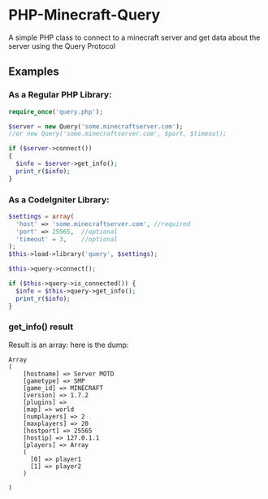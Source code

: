 PHP-Minecraft-Query
===================

A simple PHP class to connect to a minecraft server and get data about the server using the Query Protocol

## Examples

### As a Regular PHP Library:
```php
require_once('query.php');

$server = new Query('some.minecraftserver.com');
//or new Query('some.minecraftserver.com', $port, $timeout);

if ($server->connect())
{
  $info = $server->get_info();
  print_r($info);
}

```

### As a CodeIgniter Library:
```php
$settings = array(
  'host' => 'some.minecraftserver.com', //required
  'port' => 25565,  //optional
  'timeout' = 3,    //optional
);
$this->load->library('query', $settings);

$this->query->connect();

if ($this->query->is_connected()) {
  $info = $this->query->get_info();
  print_r($info);
}
```

### get_info() result
Result is an array: here is the dump:
```
Array
(
    [hostname] => Server MOTD
    [gametype] => SMP
    [game_id] => MINECRAFT
    [version] => 1.7.2
    [plugins] => 
    [map] => world
    [numplayers] => 2
    [maxplayers] => 20
    [hostport] => 25565
    [hostip] => 127.0.1.1
    [players] => Array
    (
      [0] => player1
      [1] => player2
    )

)
```

